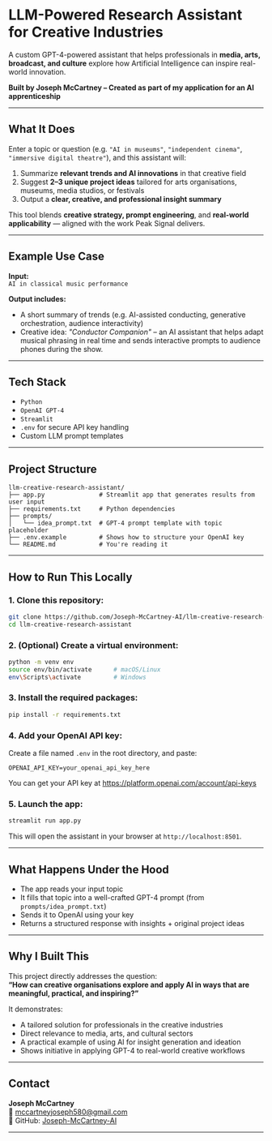# LLM-Powered Research Assistant for Creative Industries

A custom GPT-4-powered assistant that helps professionals in **media, arts, broadcast, and culture** explore how Artificial Intelligence can inspire real-world innovation.

**Built by Joseph McCartney – Created as part of my application for an AI apprenticeship**


---

## What It Does

Enter a topic or question (e.g. `"AI in museums"`, `"independent cinema"`, `"immersive digital theatre"`), and this assistant will:

1. Summarize **relevant trends and AI innovations** in that creative field  
2. Suggest **2–3 unique project ideas** tailored for arts organisations, museums, media studios, or festivals  
3. Output a **clear, creative, and professional insight summary**

This tool blends **creative strategy, prompt engineering**, and **real-world applicability** — aligned with the work Peak Signal delivers.

---

## Example Use Case

**Input:**  
`AI in classical music performance`  

**Output includes:**  
- A short summary of trends (e.g. AI-assisted conducting, generative orchestration, audience interactivity)  
- Creative idea: *"Conductor Companion"* – an AI assistant that helps adapt musical phrasing in real time and sends interactive prompts to audience phones during the show.

---

## Tech Stack

- `Python`  
- `OpenAI GPT-4`  
- `Streamlit`  
- `.env` for secure API key handling  
- Custom LLM prompt templates

---

## Project Structure

```
llm-creative-research-assistant/
├── app.py               # Streamlit app that generates results from user input
├── requirements.txt     # Python dependencies
├── prompts/
│   └── idea_prompt.txt  # GPT-4 prompt template with topic placeholder
├── .env.example         # Shows how to structure your OpenAI key
└── README.md            # You're reading it
```

---

## How to Run This Locally

### 1. Clone this repository:
```bash
git clone https://github.com/Joseph-McCartney-AI/llm-creative-research-assistant.git
cd llm-creative-research-assistant
```

### 2. (Optional) Create a virtual environment:
```bash
python -m venv env
source env/bin/activate      # macOS/Linux
env\Scripts\activate         # Windows
```

### 3. Install the required packages:
```bash
pip install -r requirements.txt
```

### 4. Add your OpenAI API key:
Create a file named `.env` in the root directory, and paste:

```
OPENAI_API_KEY=your_openai_api_key_here
```

You can get your API key at https://platform.openai.com/account/api-keys

### 5. Launch the app:
```bash
streamlit run app.py
```

This will open the assistant in your browser at `http://localhost:8501`.

---

## What Happens Under the Hood

- The app reads your input topic
- It fills that topic into a well-crafted GPT-4 prompt (from `prompts/idea_prompt.txt`)
- Sends it to OpenAI using your key
- Returns a structured response with insights + original project ideas

---

## Why I Built This

This project directly addresses the question:  
**“How can creative organisations explore and apply AI in ways that are meaningful, practical, and inspiring?”**

It demonstrates:

- A tailored solution for professionals in the creative industries
- Direct relevance to media, arts, and cultural sectors
- A practical example of using AI for insight generation and ideation
- Shows initiative in applying GPT-4 to real-world creative workflows

---

## Contact

**Joseph McCartney**  
📧 mccartneyjoseph580@gmail.com  
🔗 GitHub: [Joseph-McCartney-AI](https://github.com/Joseph-McCartney-AI)

---

